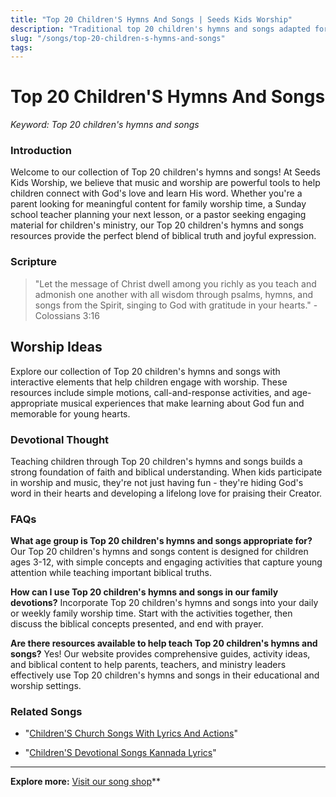```yaml
---
title: "Top 20 Children'S Hymns And Songs | Seeds Kids Worship"
description: "Traditional top 20 children's hymns and songs adapted for young voices. Classic Christian music introducing children to timeless worship."
slug: "/songs/top-20-children-s-hymns-and-songs"
tags:
---
```


# Top 20 Children'S Hymns And Songs

_Keyword: Top 20 children's hymns and songs_

### Introduction

Welcome to our collection of Top 20 children's hymns and songs! At Seeds Kids Worship, we believe that music and worship are powerful tools to help children connect with God's love and learn His word. Whether you're a parent looking for meaningful content for family worship time, a Sunday school teacher planning your next lesson, or a pastor seeking engaging material for children's ministry, our Top 20 children's hymns and songs resources provide the perfect blend of biblical truth and joyful expression.

### Scripture

> "Let the message of Christ dwell among you richly as you teach and admonish one another with all wisdom through psalms, hymns, and songs from the Spirit, singing to God with gratitude in your hearts." - Colossians 3:16

## Worship Ideas

Explore our collection of Top 20 children's hymns and songs with interactive elements that help children engage with worship. These resources include simple motions, call-and-response activities, and age-appropriate musical experiences that make learning about God fun and memorable for young hearts.

### Devotional Thought

Teaching children through Top 20 children's hymns and songs builds a strong foundation of faith and biblical understanding. When kids participate in worship and music, they're not just having fun - they're hiding God's word in their hearts and developing a lifelong love for praising their Creator.

### FAQs

**What age group is Top 20 children's hymns and songs appropriate for?**
Our Top 20 children's hymns and songs content is designed for children ages 3-12, with simple concepts and engaging activities that capture young attention while teaching important biblical truths.

**How can I use Top 20 children's hymns and songs in our family devotions?**
Incorporate Top 20 children's hymns and songs into your daily or weekly family worship time. Start with the activities together, then discuss the biblical concepts presented, and end with prayer.

**Are there resources available to help teach Top 20 children's hymns and songs?**
Yes! Our website provides comprehensive guides, activity ideas, and biblical content to help parents, teachers, and ministry leaders effectively use Top 20 children's hymns and songs in their educational and worship settings.

### Related Songs

- "[Children'S Church Songs With Lyrics And Actions](/songs/children-s-church-songs-with-lyrics-and-actions/)"

- "[Children'S Devotional Songs Kannada Lyrics](/songs/children-s-devotional-songs-kannada-lyrics/)"

---

**Explore more:** [Visit our song shop](https://seedskidsworship.com/shop)**

<!-- Schema Markup -->
<script type="application/ld+json">
{
  "@context": "https://schema.org",
  "@type": "MusicRecording",
  "name": "Top 20 Children'S Hymns And Songs",
  "byArtist": {
    "@type": "MusicGroup",
    "name": "Seeds Kids Worship"
  },
  "isFamilyFriendly": true,
  "url": "https://seedskidsworship.com/songs/top-20-children-s-hymns-and-songs/"
}
</script>